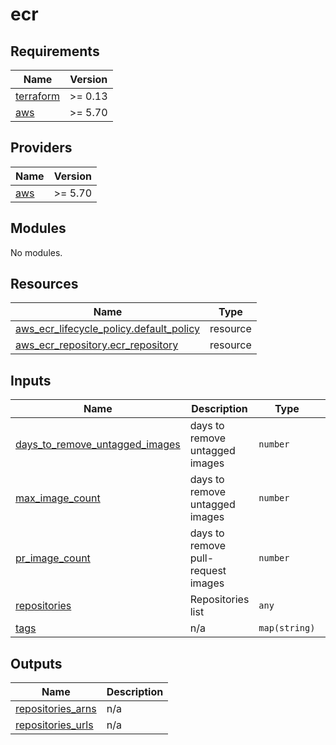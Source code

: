 # ecr

<!-- BEGIN_TF_DOCS -->
## Requirements

| Name | Version |
|------|---------|
| <a name="requirement_terraform"></a> [terraform](#requirement\_terraform) | >= 0.13 |
| <a name="requirement_aws"></a> [aws](#requirement\_aws) | >= 5.70 |

## Providers

| Name | Version |
|------|---------|
| <a name="provider_aws"></a> [aws](#provider\_aws) | >= 5.70 |

## Modules

No modules.

## Resources

| Name | Type |
|------|------|
| [aws_ecr_lifecycle_policy.default_policy](https://registry.terraform.io/providers/hashicorp/aws/latest/docs/resources/ecr_lifecycle_policy) | resource |
| [aws_ecr_repository.ecr_repository](https://registry.terraform.io/providers/hashicorp/aws/latest/docs/resources/ecr_repository) | resource |

## Inputs

| Name | Description | Type | Default | Required |
|------|-------------|------|---------|:--------:|
| <a name="input_days_to_remove_untagged_images"></a> [days\_to\_remove\_untagged\_images](#input\_days\_to\_remove\_untagged\_images) | days to remove untagged images | `number` | `3` | no |
| <a name="input_max_image_count"></a> [max\_image\_count](#input\_max\_image\_count) | days to remove untagged images | `number` | `50` | no |
| <a name="input_pr_image_count"></a> [pr\_image\_count](#input\_pr\_image\_count) | days to remove pull-request images | `number` | `7` | no |
| <a name="input_repositories"></a> [repositories](#input\_repositories) | Repositories list | `any` | n/a | yes |
| <a name="input_tags"></a> [tags](#input\_tags) | n/a | `map(string)` | `{}` | no |

## Outputs

| Name | Description |
|------|-------------|
| <a name="output_repositories_arns"></a> [repositories\_arns](#output\_repositories\_arns) | n/a |
| <a name="output_repositories_urls"></a> [repositories\_urls](#output\_repositories\_urls) | n/a |
<!-- END_TF_DOCS -->
